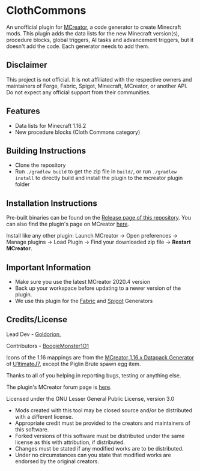 # ClothCommons
An unofficial plugin for [MCreator](https://mcreator.net/), a code generator to create Minecraft mods. This plugin adds the data lists for the new Minecraft version(s), procedure blocks, global triggers, AI tasks and advancement triggers, but it doesn't add the code. Each generator needs to add them.

## Disclaimer
This project is not official. It is not affiliated with the respective owners and maintainers of Forge, Fabric, Spigot, Minecraft, MCreator, or another API. Do not expect any official support from their communities.

## Features
* Data lists for Minecraft 1.16.2
* New procedure blocks (Cloth Commons category)

## Building Instructions
- Clone the repository
- Run `./gradlew build` to get the zip file in `build/`, or run `./gradlew install` to directly build and install the plugin to the mcreator plugin folder

## Installation Instructions
Pre-built binaries can be found on the [Release page of this repository]().
You can also find the plugin's page on MCreator [here](https://mcreator.net/plugin/65349/cloth-commons).

Install like any other plugin: Launch MCreator -> Open preferences -> Manage plugins -> Load Plugin -> Find your downloaded zip file -> **Restart MCreator**.

## Important Information
- Make sure you use the latest MCreator 2020.4 version
- Back up your workspace before updating to a newer version of the plugin.
- We use this plugin for the [Fabric](https://mcreator.net/plugin/64512/mcreator-fabric-generator) and [Spigot](https://mcreator.net/plugin/64516/mcreator-spigot-generator) Generators

## Credits/License

Lead Dev - [Goldorion](https://github.com/Goldorion),

Contributors - [BoogieMonster1O1](https://github.com/BoogieMonster1O1)

Icons of the 1.16 mappings are from the [MCreator 1.16.x Datapack Generator](https://mcreator.net/plugin/64574/mcreator-116x-datapack-generator) of [U1timateJ7](https://mcreator.net/user/490780/u1timatej7), except the Piglin Brute spawn egg item.

Thanks to all of you helping in reporting bugs, testing or anything else.

The plugin's MCreator forum page is [here]().

Licensed under the GNU Lesser General Public License, version 3.0  
- Mods created with this tool may be closed source and/or be distributed with a different license.
- Appropriate credit must be provided to the creators and maintainers of this software.
- Forked versions of this software must be distributed under the same license as this with attribution, if distributed.
- Changes must be stated if any modified works are to be distributed.
- Under no circumstances can you state that modified works are endorsed by the original creators.
